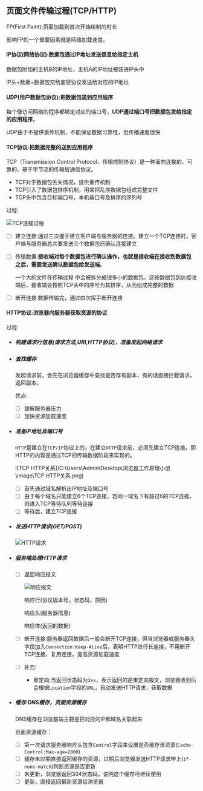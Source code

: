 ## 页面文件传输过程(TCP/HTTP)

FP(First Paint):页面加载到首次开始绘制的时长

影响FP的一个重要因素就是网络加载速度。

#### IP协议(网络协议):数据包通过IP地址发送信息给指定主机

数据包附加的主机B的IP地址，主机A的IP地址被装进IP头中

IP头+数据=数据包交给底层协议发送给对应的IP地址

#### UDP(用户数据包协议):把数据包送到应用程序

每个像访问网络的程序都绑定对应的端口号，**UDP通过端口号把数据包发给指定的应用程序**。

UDP由于不提供重传机制，不能保证数据可靠性，但传播速度很快

#### TCP协议:把数据完整的送到应用程序

TCP（Transmission Control Protocol，传输控制协议）是⼀种⾯向连接的、可靠的、基于字节流的传输层通信协议。

- TCP对于数据包丢失情况，提供重传机制
- TCP引入了数据包排序机制，用来把乱序数据包组成完整文件
- TCP头中包含目标端口号，本机端口号及排序的序列号

过程:

![TCP连接过程](C:\Users\Admin\Desktop\浏览器工作原理小册\image\TCP连接过程.png)

- [ ] 建立连接:通过三次握手建立客户端与服务器的连接。建立一个TCP连接时，客户端与服务器总共要发送三个数据包已确认连接建立

- [ ] 传输数据:**接收端对每个数据包进行确认操作，也就是接收端在接收到数据包 之后，需要发送确认数据包给发送端**。

  ⼀个⼤的⽂件在传输过程 中会被拆分成很多⼩的数据包，这些数据包到达接收端后，接收端会按照TCP头中的序号为其排序，从⽽组成完整的数据

- [ ] 断开连接:数据传输完，通过四次挥手断开连接

#### HTTP协议:浏览器向服务器获取资源的协议

过程:

- ##### 构建请求行信息(请求方法,URI,HTTP协议)，准备发起网络请求

- ##### 查找缓存

  发起请求前，会先在浏览器缓存中查找是否存有副本，有的话直接拦截请求，返回副本。

  优点:

  - [ ] 缓解服务器压力
  - [ ] 加快资源加载速度

- ##### 准备IP地址及端口号

  `HTTP`是建立在`TCP/IP`协议上的，在建立`HTTP`请求前，必须先建立TCP连接。即HTTP的内容是通过TCP的传输数据阶段来实现的。

  ![TCP HTTP关系](C:\Users\Admin\Desktop\浏览器工作原理小册\image\TCP HTTP关系.png)

  - [ ] 首先通过域名解析出IP地址及端口号
  - [ ] 由于每个域名只能建立6个TCP连接，若同一域名下有超过6的TCP连接，则进入TCP等待队列等待连接
  - [ ] 等待后，建立TCP连接

- ##### 发送HTTP请求(GET/POST)

  ![HTTP请求](C:\Users\Admin\Desktop\浏览器工作原理小册\image\HTTP请求.png)

- ##### 服务端处理HTTP请求

  - [ ] 返回响应报文

    ![响应报文](C:\Users\Admin\Desktop\浏览器工作原理小册\image\响应报文.png)

    响应行(协议版本号，状态码，原因)

    响应头(服务器信息)

    响应体(返回的数据)

  - [ ] 断开连接:服务器返回数据后一般会断开TCP连接，但当浏览器或服务器头字段加入`Connection:Keep-Alive`后，表明HTTP进行长连接，不用断开TCP连接，复用连接，提高资源加载速度

  - [ ] 补充:

    - 重定向:当返回状态码为`3xx`，表示返回的是重定向报文，浏览器收到后会根据`Location`字段的`URL`，自动发送HTTP请求，获取数据

- ##### 缓存:DNS缓存，页面资源缓存

  DNS缓存在浏览器端主要是把对应的IP和域名关联起来

  页面资源缓存：

  - [ ] 第一次请求服务器响应头包含`Control`字段来设置是否缓存该资源(`Cache-Control:Max-age=2000`)
  - [ ] 缓存未过期直接返回缓存的资源，过期后浏览器发送HTTP请求带上(`if-none-match`)判断资源是否更新
  - [ ] 未更新，浏览器返回304状态码，说明这个缓存可继续使用
  - [ ] 更新，直接返回最新资源给浏览器